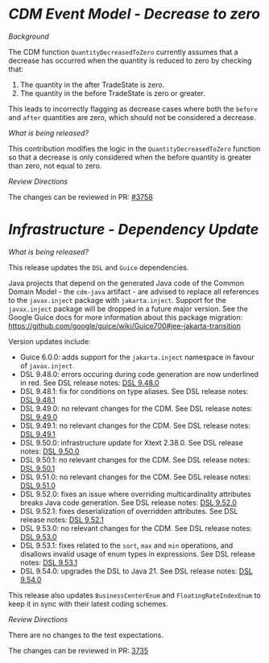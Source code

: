 # _CDM Event Model - Decrease to zero_

_Background_

The CDM function `QuantityDecreasedToZero` currently assumes that a decrease has occurred when the quantity is reduced to zero by checking that:

1. The quantity in the after TradeState is zero.
2. The quantity in the before TradeState is zero or greater.

This leads to incorrectly flagging as decrease cases where both the `before` and `after` quantities are zero, which should not be considered a decrease.

_What is being released?_

This contribution modifies the logic in the `QuantityDecreasedToZero` function so that a decrease is only considered when the before quantity is greater than zero, not equal to zero.

_Review Directions_

The changes can be reviewed in PR: [#3758](https://github.com/finos/common-domain-model/pull/3758)

# _Infrastructure - Dependency Update_

_What is being released?_

This release updates the `DSL` and `Guice` dependencies.

Java projects that depend on the generated Java code of the Common Domain Model - the `cdm-java` artifact - are advised to replace all references to the `javax.inject` package with `jakarta.inject`. Support for the `javax.inject` package will be dropped in a future major version. See the Google Guice docs for more information about this package migration: https://github.com/google/guice/wiki/Guice700#jee-jakarta-transition

Version updates include:
- Guice 6.0.0: adds support for the `jakarta.inject` namespace in favour of `javax.inject`.
- DSL 9.48.0: errors occuring during code generation are now underlined in red. See DSL release notes: [DSL 9.48.0](https://github.com/finos/rune-dsl/releases/tag/9.48.0)
- DSL 9.48.1: fix for conditions on type aliases. See DSL release notes: [DSL 9.48.1](https://github.com/finos/rune-dsl/releases/tag/9.48.1)
- DSL 9.49.0: no relevant changes for the CDM. See DSL release notes: [DSL 9.49.0](https://github.com/finos/rune-dsl/releases/tag/9.49.0)
- DSL 9.49.1: no relevant changes for the CDM. See DSL release notes: [DSL 9.49.1](https://github.com/finos/rune-dsl/releases/tag/9.49.1)
- DSL 9.50.0: infrastructure update for Xtext 2.38.0. See DSL release notes: [DSL 9.50.0](https://github.com/finos/rune-dsl/releases/tag/9.50.0)
- DSL 9.50.1: no relevant changes for the CDM. See DSL release notes: [DSL 9.50.1](https://github.com/finos/rune-dsl/releases/tag/9.50.1)
- DSL 9.51.0: no relevant changes for the CDM. See DSL release notes: [DSL 9.51.0](https://github.com/finos/rune-dsl/releases/tag/9.51.0)
- DSL 9.52.0: fixes an issue where overriding multicardinality attributes breaks Java code generation. See DSL release notes: [DSL 9.52.0](https://github.com/finos/rune-dsl/releases/tag/9.52.0)
- DSL 9.52.1: fixes deserialization of overridden attributes. See DSL release notes: [DSL 9.52.1](https://github.com/finos/rune-dsl/releases/tag/9.52.1)
- DSL 9.53.0: no relevant changes for the CDM. See DSL release notes: [DSL 9.53.0](https://github.com/finos/rune-dsl/releases/tag/9.53.0)
- DSL 9.53.1: fixes related to the `sort`, `max` and `min` operations, and disallows invalid usage of enum types in expressions. See DSL release notes: [DSL 9.53.1](https://github.com/finos/rune-dsl/releases/tag/9.53.1)
- DSL 9.54.0: upgrades the DSL to Java 21. See DSL release notes: [DSL 9.54.0](https://github.com/finos/rune-dsl/releases/tag/9.54.0)

This release also updates `BusinessCenterEnum` and `FloatingRateIndexEnum` to keep it in sync with their latest coding schemes.

_Review Directions_

There are no changes to the test expectations.

The changes can be reviewed in PR: [3735](https://github.com/finos/common-domain-model/pull/3735)
